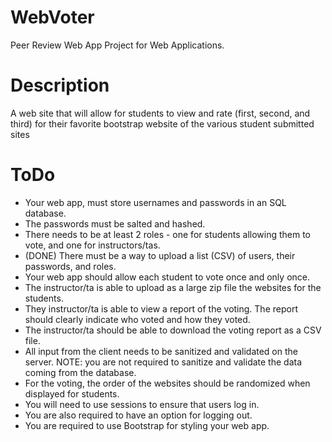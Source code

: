 # WebVoter
Peer Review Web App Project for Web Applications. 

# Description
A web site that will allow for students to view and rate (first, second, and third) for their favorite bootstrap website of the various student submitted sites

# ToDo
- Your web app, must store usernames and passwords in an SQL database.
- The passwords must be salted and hashed.
- There needs to be at least 2 roles - one for students allowing them to vote, and one for instructors/tas.
- (DONE) There must be a way to upload a list (CSV) of users, their passwords, and roles.
- Your web app should allow each student to vote once and only once.
- The instructor/ta is able to upload as a large zip file the websites for the students.  
- They instructor/ta is able to view a report of the voting.  The report should clearly indicate who voted and how they voted.
- The instructor/ta should be able to download the voting report as a CSV file.
- All input from the client needs to be sanitized and validated on the server. NOTE: you are not required to sanitize and validate the data coming from the database.
- For the voting, the order of the websites should be randomized when displayed for students.
- You will need to use sessions to ensure that users log in.
- You are also required to have an option for logging out.
- You are required to use Bootstrap for styling your web app.
